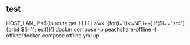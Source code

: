 ## test


HOST_LAN_IP=$(ip route get 1.1.1.1 | awk '{for(i=1;i<=NF;i++) if($i=="src"){print $(i+1); exit}}') docker compose -p peachshare-offline -f offline/docker-compose.offline.yml up